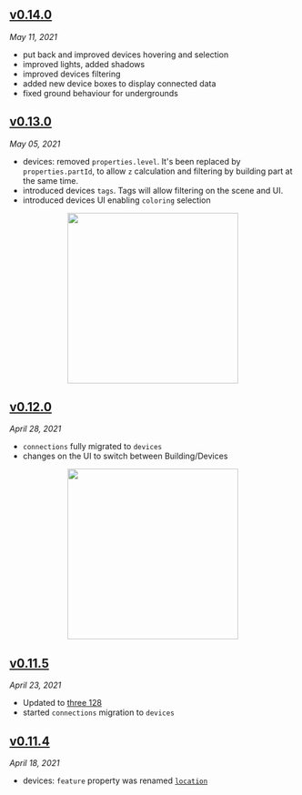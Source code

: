<!-- ## [WIP](#wip) -->

## [v0.14.0](#v0140)

_May 11, 2021_

- put back and improved devices hovering and selection
- improved lights, added shadows
- improved devices filtering
- added new device boxes to display connected data
- fixed ground behaviour for undergrounds

## [v0.13.0](#v0130)

_May 05, 2021_

- devices: removed `properties.level`. It's been replaced by `properties.partId`, to allow `z` calculation and filtering by building part at the same time.
- introduced devices `tags`. Tags will allow filtering on the scene and UI.
- introduced devices UI enabling `coloring` selection

<p align="center"><img width="300px" src="https://user-images.githubusercontent.com/910636/117120028-1a6bc400-ad93-11eb-99f1-b302779286b9.png"></p>

## [v0.12.0](#v0120)

_April 28, 2021_

- `connections` fully migrated to `devices`
- changes on the UI to switch between Building/Devices

<p align="center"><img width="300px" src="https://user-images.githubusercontent.com/910636/116450988-413e6d80-a85c-11eb-9083-3ee47ba1d9d1.png"></p>

## [v0.11.5](#v0115)

_April 23, 2021_

- Updated to [three 128](https://github.com/mrdoob/three.js/releases/tag/r128)
- started `connections` migration to `devices`

## [v0.11.4](#v0114)

_April 18, 2021_

- devices: `feature` property was renamed [`location`](/documentation/api#location)
